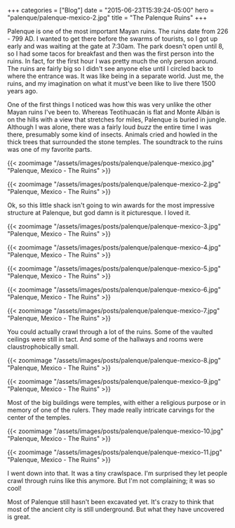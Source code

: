 +++
categories = ["Blog"]
date = "2015-06-23T15:39:24-05:00"
hero = "palenque/palenque-mexico-2.jpg"
title = "The Palenque Ruins"
+++

Palenque is one of the most important Mayan ruins. The ruins date from 226 - 799 AD. I wanted to get there before the swarms of tourists, so I got up early and was waiting at the gate at 7:30am. The park doesn't open until 8, so I had some tacos for breakfast and then was the first person into the ruins. In fact, for the first hour I was pretty much the only person around. The ruins are fairly big so I didn't see anyone else until I circled back to where the entrance was. It was like being in a separate world. Just me, the ruins, and my imagination on what it must've been like to live there 1500 years ago.

One of the first things I noticed was how this was very unlike the other Mayan ruins I've been to. Whereas Teotihuacán is flat and Monte Albán is on the hills with a view that stretches for miles, Palenque is buried in jungle. Although I was alone, there was a fairly loud *buzz* the entire time I was there, presumably some kind of insects. Animals cried and howled in the thick trees that surrounded the stone temples. The soundtrack to the ruins was one of my favorite parts.

{{< zoomimage "/assets/images/posts/palenque/palenque-mexico.jpg" "Palenque, Mexico - The Ruins" >}}

{{< zoomimage "/assets/images/posts/palenque/palenque-mexico-2.jpg" "Palenque, Mexico - The Ruins" >}}

Ok, so this little shack isn't going to win awards for the most impressive structure at Palenque, but god damn is it picturesque. I loved it.

{{< zoomimage "/assets/images/posts/palenque/palenque-mexico-3.jpg" "Palenque, Mexico - The Ruins" >}}

{{< zoomimage "/assets/images/posts/palenque/palenque-mexico-4.jpg" "Palenque, Mexico - The Ruins" >}}

{{< zoomimage "/assets/images/posts/palenque/palenque-mexico-5.jpg" "Palenque, Mexico - The Ruins" >}}

{{< zoomimage "/assets/images/posts/palenque/palenque-mexico-6.jpg" "Palenque, Mexico - The Ruins" >}}

{{< zoomimage "/assets/images/posts/palenque/palenque-mexico-7.jpg" "Palenque, Mexico - The Ruins" >}}

You could actually crawl through a lot of the ruins. Some of the vaulted ceilings were still in tact. And some of the hallways and rooms were claustrophobically small.

{{< zoomimage "/assets/images/posts/palenque/palenque-mexico-8.jpg" "Palenque, Mexico - The Ruins" >}}

{{< zoomimage "/assets/images/posts/palenque/palenque-mexico-9.jpg" "Palenque, Mexico - The Ruins" >}}

Most of the big buildings were temples, with either a religious purpose or in memory of one of the rulers. They made really intricate carvings for the center of the temples.

{{< zoomimage "/assets/images/posts/palenque/palenque-mexico-10.jpg" "Palenque, Mexico - The Ruins" >}}

{{< zoomimage "/assets/images/posts/palenque/palenque-mexico-11.jpg" "Palenque, Mexico - The Ruins" >}}

I went down into that. It was a tiny crawlspace. I'm surprised they let people crawl through ruins like this anymore. But I'm not complaining; it was so cool!

Most of Palenque still hasn't been excavated yet. It's crazy to think that most of the ancient city is still underground. But what they have uncovered is great.

